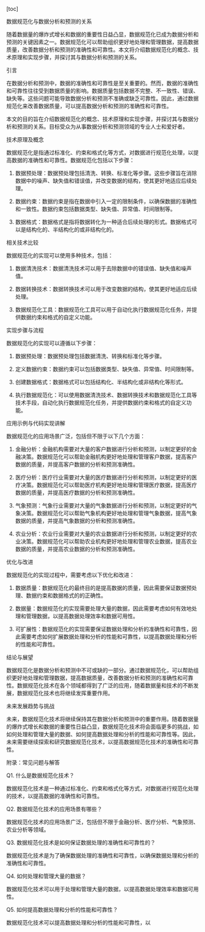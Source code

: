 
[toc]                    
                
                
数据规范化与数据分析和预测的关系

随着数据量的爆炸式增长和数据的重要性日益凸显，数据规范化已成为数据分析和预测的关键因素之一。数据规范化可以帮助组织更好地处理和管理数据，提高数据质量，改善数据分析和预测的准确性和可靠性。本文将介绍数据规范化的概念、技术原理和实现步骤，并探讨其与数据分析和预测的关系。

引言

在数据分析和预测中，数据的准确性和可靠性是至关重要的。然而，数据的准确性和可靠性往往受到数据质量的影响。数据质量包括数据不完整、不一致性、错误、缺失等。这些问题可能导致数据分析和预测不准确或缺乏可靠性。因此，通过数据规范化来改善数据质量，可以提高数据分析和预测的准确性和可靠性。

本文的目的旨在介绍数据规范化的概念、技术原理和实现步骤，并探讨其与数据分析和预测的关系。目标受众为从事数据分析和预测领域的专业人士和爱好者。

技术原理及概念

数据规范化是指通过标准化、约束和格式化等方式，对数据进行规范化处理，以提高数据的准确性和可靠性。数据规范化包括以下步骤：

1. 数据预处理：数据预处理包括清洗、转换、标准化等步骤。这些步骤旨在消除数据中的噪声、缺失值和错误值，并改变数据的结构，使其更好地适应后续处理。

2. 数据约束：数据约束是指在数据中引入一定的限制条件，以确保数据的准确性和一致性。数据约束包括数据类型、缺失值、异常值、时间限制等。

3. 数据格式：数据格式是指将数据转化为一种适合后续处理的形式。数据格式可以是结构化的、半结构化的或非结构化的。

相关技术比较

数据规范化的实现可以使用多种技术，包括：

1. 数据清洗技术：数据清洗技术可以用于去除数据中的错误值、缺失值和噪声值。

2. 数据转换技术：数据转换技术可以用于改变数据的结构，使其更好地适应后续处理。

3. 数据规范化工具：数据规范化工具可以用于自动化执行数据规范化任务，并提供数据约束和格式的自定义功能。

实现步骤与流程

数据规范化的实现可以遵循以下步骤：

1. 数据预处理：数据预处理包括数据清洗、转换和标准化等步骤。

2. 定义数据约束：数据约束可以包括数据类型、缺失值、异常值、时间限制等。

3. 创建数据格式：数据格式可以包括结构化、半结构化或非结构化等形式。

4. 执行数据规范化：可以使用数据清洗技术、数据转换技术和数据规范化工具等技术手段，自动化执行数据规范化任务，并提供数据约束和格式的自定义功能。

应用示例与代码实现讲解

数据规范化的应用场景广泛，包括但不限于以下几个方面：

1. 金融分析：金融机构需要对大量的客户数据进行分析和预测，以制定更好的金融决策。数据规范化可以帮助金融机构更好地处理和管理客户数据，提高客户数据的质量，并提高客户数据的分析和预测准确性。

2. 医疗分析：医疗行业需要对大量的医疗数据进行分析和预测，以制定更好的医疗决策。数据规范化可以帮助医疗机构更好地处理和管理医疗数据，提高医疗数据的质量，并提高医疗数据的分析和预测准确性。

3. 气象预测：气象行业需要对大量的气象数据进行分析和预测，以制定更好的气象决策。数据规范化可以帮助气象机构更好地处理和管理气象数据，提高气象数据的质量，并提高气象数据的分析和预测准确性。

4. 农业分析：农业行业需要对大量的农业数据进行分析和预测，以制定更好的农业决策。数据规范化可以帮助农业机构更好地处理和管理农业数据，提高农业数据的质量，并提高农业数据的分析和预测准确性。

优化与改进

数据规范化的实现过程中，需要考虑以下优化和改进：

1. 数据质量：数据规范化的最终目的是提高数据的质量，因此需要保证数据预处理、数据约束和数据格式的的正确性。

2. 数据量：数据规范化的实现需要处理大量的数据，因此需要考虑如何有效地处理和管理数据，以提高数据处理效率和数据可用性。

3. 可扩展性：数据规范化的实现需要保证数据处理和分析的准确性和可靠性，因此需要考虑如何扩展数据处理和分析的性能和可靠性，以提高数据处理和分析的性能和可靠性。

结论与展望

数据规范化是数据分析和预测中不可或缺的一部分。通过数据规范化，可以帮助组织更好地处理和管理数据，提高数据质量，改善数据分析和预测的准确性和可靠性。数据规范化技术在各个领域都得到了广泛的应用，随着数据量和技术的不断发展，数据规范化技术也将继续发挥重要作用。

未来发展趋势与挑战

未来，数据规范化技术将继续保持其在数据分析和预测中的重要作用。随着数据量的爆炸式增长和数据的重要性日益凸显，数据规范化技术将会面临更多的挑战，如如何处理和管理大量的数据、如何提高数据处理和分析的性能和可靠性等。因此，未来需要继续探索和研究数据规范化技术，以提高数据规范化技术的准确性和可靠性。

附录：常见问题与解答

Q1. 什么是数据规范化技术？

数据规范化技术是一种通过标准化、约束和格式化等方式，对数据进行规范化处理的技术，以提高数据的准确性和可靠性。

Q2. 数据规范化技术的应用场景有哪些？

数据规范化技术的应用场景广泛，包括但不限于金融分析、医疗分析、气象预测、农业分析等领域。

Q3. 数据规范化技术是如何保证数据处理的准确性和可靠性的？

数据规范化技术是为了确保数据处理的准确性和可靠性，以确保数据处理和分析的准确性和可靠性。

Q4. 如何处理和管理大量的数据？

数据规范化技术可以用于处理和管理大量的数据，以提高数据处理效率和数据可用性。

Q5. 如何提高数据处理和分析的性能和可靠性？

数据规范化技术可以提高数据处理和分析的性能和可靠性，以

